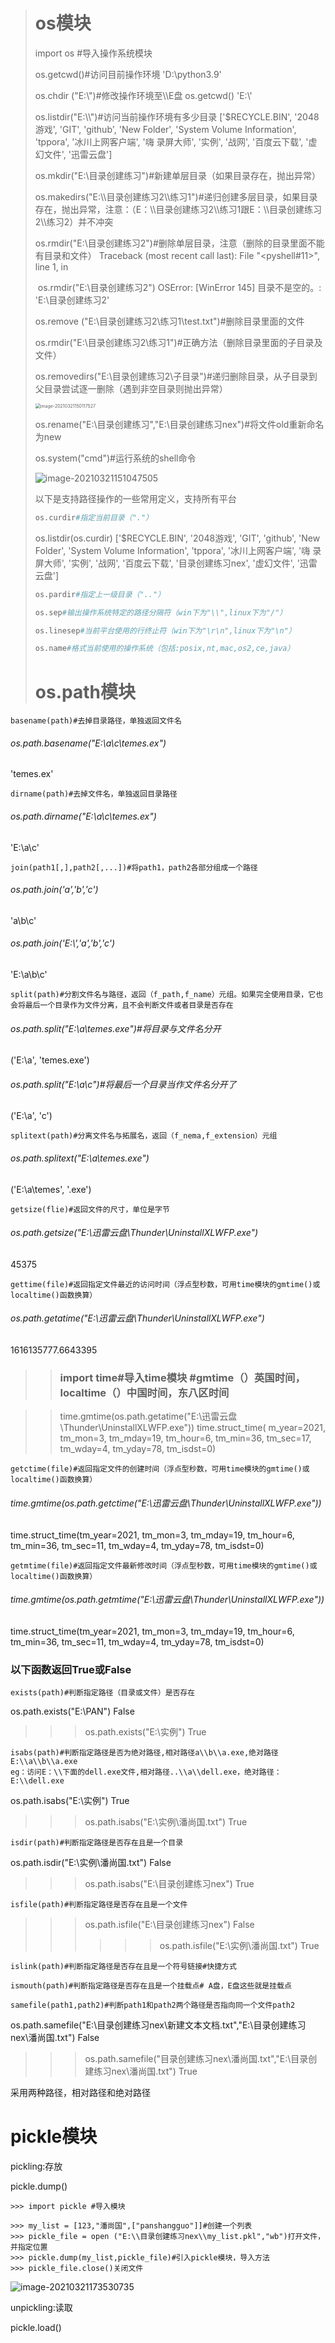 ># os模块
>
>import os #导入操作系统模块
>
>os.getcwd()#访问目前操作环境
>'D:\\python3.9'
>
>os.chdir ("E:\\\")#修改操作环境至\\\E盘
>os.getcwd()
>'E:\\'
>
>os.listdir("E:\\\\")#访问当前操作环境有多少目录
>['$RECYCLE.BIN', '2048游戏', 'GIT', 'github', 'New Folder', 'System Volume Information', 'tppora', '冰川上网客户端', '嗨 录屏大师', '实例', '战网', '百度云下载', '虚幻文件', '迅雷云盘']
>
> os.mkdir("E:\\目录创建练习")#新建单层目录（如果目录存在，抛出异常）
>
>os.makedirs("E:\\\目录创建练习2\\\练习1")#递归创建多层目录，如果目录存在，抛出异常，注意：（E：\\\目录创建练习2\\\练习1跟E：\\\目录创建练习2\\\练习2）并不冲突
>
>os.rmdir("E:\\目录创建练习2")#删除单层目录，注意（删除的目录里面不能有目录和文件）
>Traceback (most recent call last):
>  File "<pyshell#11>", line 1, in <module>
>
>​    os.rmdir("E:\\目录创建练习2")
>OSError: [WinError 145] 目录不是空的。: 'E:\\目录创建练习2'
>
>
>
> os.remove ("E:\\目录创建练习2\\练习1\\test.txt")#删除目录里面的文件
>
>os.rmdir("E:\\目录创建练习2\\练习1")#正确方法（删除目录里面的子目录及文件）
>
>os.removedirs("E:\\目录创建练习2\\子目录")#递归删除目录，从子目录到父目录尝试逐一删除（遇到非空目录则抛出异常）
>
><img src="C:\Users\PAN\AppData\Roaming\Typora\typora-user-images\image-20210321150117527.png" alt="image-20210321150117527" style="zoom:50%;" />
>
>os.rename("E:\\目录创建练习","E:\\目录创建练习nex")#将文件old重新命名为new
>
>
>
>os.system("cmd")#运行系统的shell命令
>
>![image-20210321151047505](C:\Users\PAN\AppData\Roaming\Typora\typora-user-images\image-20210321151047505.png)
>
>以下是支持路径操作的一些常用定义，支持所有平台
>
>```python
>os.curdir#指定当前目录（"."）
>```
>
>os.listdir(os.curdir)
>['$RECYCLE.BIN', '2048游戏', 'GIT', 'github', 'New Folder', 'System Volume Information', 'tppora', '冰川上网客户端', '嗨 录屏大师', '实例', '战网', '百度云下载', '目录创建练习nex', '虚幻文件', '迅雷云盘']
>
>```python
>os.pardir#指定上一级目录（".."）
>```
>
>
>
>```python
>os.sep#输出操作系统特定的路径分隔符（win下为"\\",linux下为"/"）
>```
>
>```python
>os.linesep#当前平台使用的行终止符（win下为"\r\n",linux下为"\n"）
>```
>
>```python
>os.name#格式当前使用的操作系统（包括:posix,nt,mac,os2,ce,java）
>```
>
># os.path模块

```
basename(path)#去掉目录路径，单独返回文件名
```

###### os.path.basename("E:\\a\\c\\temes.ex")

'temes.ex'

```
dirname(path)#去掉文件名，单独返回目录路径
```

###### os.path.dirname("E:\\a\\c\\temes.ex")

'E:\\a\\c'

```
join(path1[,],path2[,...])#将path1，path2各部分组成一个路径
```

###### os.path.join('a','b','c')

'a\\b\\c'

###### os.path.join('E:\\','a','b','c')

'E:\\a\\b\\c'

```
split(path)#分割文件名与路径，返回（f_path,f_name）元组。如果完全使用目录，它也会将最后一个目录作为文件分离，且不会判断文件或者目录是否存在
```

###### os.path.split("E:\\a\\temes.exe")#将目录与文件名分开

('E:\\a', 'temes.exe')

###### os.path.split("E:\\a\\c")#将最后一个目录当作文件名分开了

('E:\\a', 'c')

```
splitext(path)#分离文件名与拓展名，返回（f_nema,f_extension）元组
```

###### os.path.splitext("E:\\a\\temes.exe")

('E:\\a\\temes', '.exe')

```
getsize(flie)#返回文件的尺寸，单位是字节
```

###### os.path.getsize("E:\\迅雷云盘\\Thunder\\UninstallXLWFP.exe")

45375

```
gettime(file)#返回指定文件最近的访问时间（浮点型秒数，可用time模块的gmtime()或localtime()函数换算）
```

###### os.path.getatime("E:\\迅雷云盘\\Thunder\\UninstallXLWFP.exe")

1616135777.6643395

>> ### import time#导入time模块 #gmtime（）英国时间，localtime（）中国时间，东八区时间

>> time.gmtime(os.path.getatime("E:\\迅雷云盘\\Thunder\\UninstallXLWFP.exe"))
>> time.struct_time( m_year=2021, tm_mon=3, tm_mday=19, tm_hour=6, tm_min=36, tm_sec=17, tm_wday=4, tm_yday=78, tm_isdst=0)



```
getctime(file)#返回指定文件的创建时间（浮点型秒数，可用time模块的gmtime()或localtime()函数换算）
```

###### time.gmtime(os.path.getctime("E:\\迅雷云盘\\Thunder\\UninstallXLWFP.exe"))

time.struct_time(tm_year=2021, tm_mon=3, tm_mday=19, tm_hour=6, tm_min=36, tm_sec=11, tm_wday=4, tm_yday=78, tm_isdst=0)

```
getmtime(file)#返回指定文件最新修改时间（浮点型秒数，可用time模块的gmtime()或localtime()函数换算）
```

###### time.gmtime(os.path.getmtime("E:\\迅雷云盘\\Thunder\\UninstallXLWFP.exe"))

time.struct_time(tm_year=2021, tm_mon=3, tm_mday=19, tm_hour=6, tm_min=36, tm_sec=11, tm_wday=4, tm_yday=78, tm_isdst=0)

### 以下函数返回True或False

```
exists(path)#判断指定路径（目录或文件）是否存在
```

os.path.exists("E:\\PAN")
False

>>> os.path.exists("E:\\实例")
>>> True

```
isabs(path)#判断指定路径是否为绝对路径,相对路径a\\b\\a.exe,绝对路径E:\\a\\b\\a.exe
eg：访问E：\\下面的dell.exe文件,相对路径..\\a\\dell.exe，绝对路径：E:\\dell.exe
```

os.path.isabs("E:\\实例")
True
>>> os.path.isabs("E:\\实例\\潘尚国.txt")
>>> True

```
isdir(path)#判断指定路径是否存在且是一个目录
```

 os.path.isdir("E:\\实例\\潘尚国.txt")
False

>>> os.path.isabs("E:\\目录创建练习nex")
>>> True

```
isfile(path)#判断指定路径是否存在且是一个文件
```

>>> os.path.isfile("E:\\目录创建练习nex")
>>> False
>>>
>>> >>> os.path.isfile("E:\\实例\\潘尚国.txt")
>>> >>> True

```
islink(path)#判断指定路径是否存在且是一个符号链接#快捷方式
```



```
ismouth(path)#判断指定路径是否存在且是一个挂载点# A盘，E盘这些就是挂载点
```



```
samefile(path1,path2)#判断path1和path2两个路径是否指向同一个文件path2
```

os.path.samefile("E:\\目录创建练习nex\\新建文本文档.txt","E:\\目录创建练习nex\\潘尚国.txt")
False

>>> os.path.samefile("目录创建练习nex\\潘尚国.txt","E:\\目录创建练习nex\\潘尚国.txt")
>>> True

采用两种路径，相对路径和绝对路径



# pickle模块

pickling:存放

pickle.dump()

```
>>> import pickle #导入模块

>>> my_list = [123,"潘尚国",["panshangguo"]]#创建一个列表
>>> pickle_file = open ("E:\\目录创建练习nex\\my_list.pkl","wb")打开文件，并指定位置
>>> pickle.dump(my_list,pickle_file)#引入pickle模块，导入方法
>>> pickle_file.close()关闭文件
```

![image-20210321173530735](C:\Users\PAN\AppData\Roaming\Typora\typora-user-images\image-20210321173530735.png)

unpickling:读取

pickle.load()

```

```

